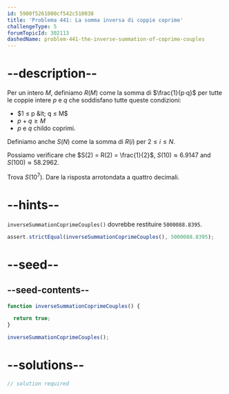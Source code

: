 ```yaml
---
id: 5900f5261000cf542c510038
title: 'Problema 441: La somma inversa di coppie coprime'
challengeType: 5
forumTopicId: 302113
dashedName: problem-441-the-inverse-summation-of-coprime-couples
---
```


# --description--

Per un intero $M$, definiamo $R(M)$ come la somma di $\frac{1}{p·q}$ per tutte le coppie intere $p$ e $q$ che soddisfano tutte queste condizioni:

- $1 ≤ p &lt; q ≤ M$
- $p + q ≥ M$
- $p$ e $q$ childo coprimi.

Definiamo anche $S(N)$ come la somma di $R(i)$ per $2 ≤ i ≤ N$.

Possiamo verificare che $S(2) = R(2) = \frac{1}{2}$, $S(10) ≈ 6.9147$ and $S(100) ≈ 58.2962$.

Trova $S({10}^7)$. Dare la risposta arrotondata a quattro decimali.

# --hints--

`inverseSummationCoprimeCouples()` dovrebbe restituire `5000088.8395`.

```js
assert.strictEqual(inverseSummationCoprimeCouples(), 5000088.8395);
```

# --seed--

## --seed-contents--

```js
function inverseSummationCoprimeCouples() {

  return true;
}

inverseSummationCoprimeCouples();
```

# --solutions--

```js
// solution required
```
